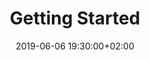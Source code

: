 ---
layout: post
title:  "Getting Started"
date:   2019-06-06 19:30:00+02:00
slidescom: "https://noti.st/yatil/CYHOJQ/accessibility-multi-screen-design-getting-started"
video_inline: 
test_link: 
eh: 3
---
